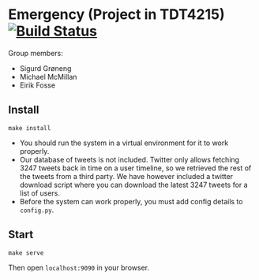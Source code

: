 # Emergency (Project in TDT4215) [![Build Status](https://travis-ci.org/BustByte/emergency.bustbyte.no.svg?branch=master)](https://travis-ci.org/BustByte/emergency.bustbyte.no)
Group members:
- Sigurd Grøneng
- Michael McMillan
- Eirik Fosse

## Install
```
make install
```
- You should run the system in a virtual environment for it to work properly.
- Our database of tweets is not included. Twitter only allows fetching 3247 tweets back in time on a user timeline, so we retrieved the rest of the tweets from a third party. We have however included a twitter download script where you can download the latest 3247 tweets for a list of users.
- Before the system can work properly, you must add config details to `config.py`.

## Start
```
make serve
```
Then open `localhost:9090` in your browser.

